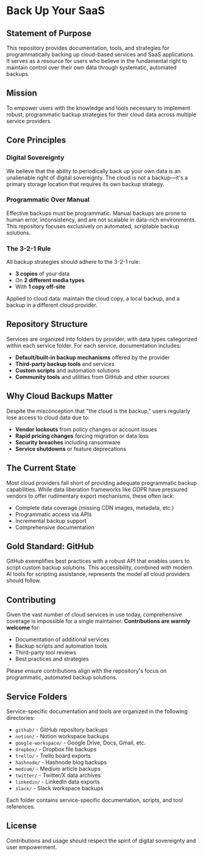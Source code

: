 # Back Up Your SaaS

## Statement of Purpose

This repository provides documentation, tools, and strategies for programmatically backing up cloud-based services and SaaS applications. It serves as a resource for users who believe in the fundamental right to maintain control over their own data through systematic, automated backups.

## Mission

To empower users with the knowledge and tools necessary to implement robust, programmatic backup strategies for their cloud data across multiple service providers.

## Core Principles

### Digital Sovereignty
We believe that the ability to periodically back up your own data is an unalienable right of digital sovereignty. The cloud is not a backup—it's a primary storage location that requires its own backup strategy.

### Programmatic Over Manual
Effective backups must be programmatic. Manual backups are prone to human error, inconsistency, and are not scalable in data-rich environments. This repository focuses exclusively on automated, scriptable backup solutions.

### The 3-2-1 Rule
All backup strategies should adhere to the 3-2-1 rule:
- **3 copies** of your data
- On **2 different media types**
- With **1 copy off-site**

Applied to cloud data: maintain the cloud copy, a local backup, and a backup in a different cloud provider.

## Repository Structure

Services are organized into folders by provider, with data types categorized within each service folder. For each service, documentation includes:

- **Default/built-in backup mechanisms** offered by the provider
- **Third-party backup tools** and services
- **Custom scripts** and automation solutions
- **Community tools** and utilities from GitHub and other sources

## Why Cloud Backups Matter

Despite the misconception that "the cloud is the backup," users regularly lose access to cloud data due to:

- **Vendor lockouts** from policy changes or account issues
- **Rapid pricing changes** forcing migration or data loss
- **Security breaches** including ransomware
- **Service shutdowns** or feature deprecations

## The Current State

Most cloud providers fall short of providing adequate programmatic backup capabilities. While data liberation frameworks like GDPR have pressured vendors to offer rudimentary export mechanisms, these often lack:

- Complete data coverage (missing CDN images, metadata, etc.)
- Programmatic access via APIs
- Incremental backup support
- Comprehensive documentation

## Gold Standard: GitHub

GitHub exemplifies best practices with a robust API that enables users to script custom backup solutions. This accessibility, combined with modern AI tools for scripting assistance, represents the model all cloud providers should follow.

## Contributing

Given the vast number of cloud services in use today, comprehensive coverage is impossible for a single maintainer. **Contributions are warmly welcome** for:

- Documentation of additional services
- Backup scripts and automation tools
- Third-party tool reviews
- Best practices and strategies

Please ensure contributions align with the repository's focus on programmatic, automated backup solutions.

## Service Folders

Service-specific documentation and tools are organized in the following directories:

- `github/` - GitHub repository backups
- `notion/` - Notion workspace backups
- `google-workspace/` - Google Drive, Docs, Gmail, etc.
- `dropbox/` - Dropbox file backups
- `trello/` - Trello board exports
- `hashnode/` - Hashnode blog backups
- `medium/` - Medium article backups
- `twitter/` - Twitter/X data archives
- `linkedin/` - LinkedIn data exports
- `slack/` - Slack workspace backups

Each folder contains service-specific documentation, scripts, and tool references.

## License

Contributions and usage should respect the spirit of digital sovereignty and user empowerment.
